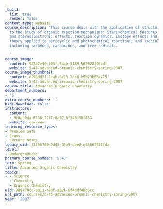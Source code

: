 ```yaml
---
_build:
  list: true
  render: false
content_type: website
course_description: 'This course deals with the application of structure and theory
  to the study of organic reaction mechanisms: Stereochemical features including conformation
  and stereoelectronic effects; reaction dynamics, isotope effects and molecular orbital
  theory applied to pericyclic and photochemical reactions; and special reactive intermediates
  including carbenes, carbanions, and free radicals.

  '
course_image:
  content: 942a2e40-f03f-64ab-3189-562028f96cdf
  website: 5-43-advanced-organic-chemistry-spring-2007
course_image_thumbnail:
  content: d290dd21-2eab-6c23-2ac8-25b73b63a775
  website: 5-43-advanced-organic-chemistry-spring-2007
course_title: Advanced Organic Chemistry
department_numbers:
- '5'
extra_course_numbers: ''
hide_download: false
instructors:
  content:
  - 5f0ab9da-8230-22f7-8a37-8f346f58f853
  website: ocw-www
learning_resource_types:
- Problem Sets
- Exams
- Lecture Notes
legacy_uid: f3366769-0d45-35a9-dee8-e35562632fda
level:
- Undergraduate
primary_course_number: '5.43'
term: Spring
title: Advanced Organic Chemistry
topics:
- - Science
  - Chemistry
  - Organic Chemistry
uid: 989770ce-9011-428f-a82b-6f43df48c6cc
url_path: courses/5-43-advanced-organic-chemistry-spring-2007
year: '2007'
---
```

